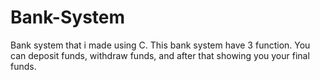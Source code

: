 # Bank-System
Bank system that i made using C. This bank system have 3 function. You can deposit funds, withdraw funds, and after that showing you your final funds.
